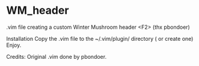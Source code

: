 # WM_header
.vim file creating a custom Winter Mushroom header &lt;F2> (thx pbondoer) 

Installation
Copy the .vim file to the ~/.vim/plugin/ directory   ( or create one)
Enjoy.

Credits:
Original .vim done by pbondoer.
